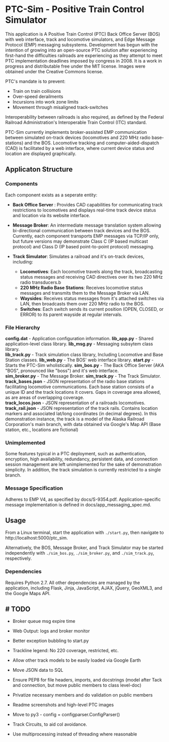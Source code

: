# PTC-Sim - Positive Train Control Simulator

This application is A Positive Train Control (PTC) Back Office Server (BOS) with web interface, track and locomotive simulators, and Edge Message Protocol (EMP) messaging subsystems. Development has begun with the intention of growing into an open-source PTC solution after experiencing first-hand the difficulties railroads are experiencing as they attempt to meet PTC implementation deadlines imposed by congress in 2008. It is a work in progress and distributable free under the MIT license. Images were obtained under the Creative Commons license.

PTC's mandate is to prevent:

* Train on train collisions
* Over-speed derailments
* Incursions into work zone limits
* Movement through misaligned track-switches
  
Interoperability between railroads is also required, as defined by the Federal Railroad Administration's Interoperable Train Control (ITC) standard.

PTC-Sim currently implements broker-assisted EMP communication between simulated on-track devices (locomotives and 220 MHz radio base-stations) and the BOS. Locomotive tracking and computer-aided-dispatch (CAD) is facilitated by a web interface, where current device status and location are displayed graphically.

## Applicaton Structure

### Components

Each component exists as a seperate entity:

* **Back Office Server** : Provides CAD capabilities for communicating track restrictions to locomotives and displays real-time track device status and location via its website interface.

* **Message Broker**: An intermediate message translation system allowing bi-directional communication between track devices and the BOS.  Currently, each component transports EMP messages via TCP/IP only, but future versions may demonstrate Class C (IP based multicast protocol) and Class D (IP based point-to-point protocol) messaging.

* **Track Simulator**: Simulates a railroad and it's on-track devices, including:  
  * **Locomotives**:  Each locomotive travels along the track, broadcasting status messages and receiving CAD directives over its two 220 MHz radio transducers.b
  * **220 MHz Radio Base Stations**: Receives locomotive status messages and transmits them to the Message Broker via LAN.
  * **Waysides**: Receives status messages from it's attached switches via LAN, then broadcasts them over 220 MHz radio to the BOS.
  * **Switches**: Each switch sends its current position (OPEN, CLOSED, or ERROR) to its parent wayside at regular intervals.

### File Hierarchy

**config.dat** - Application configuration information.
**lib_app.py** - Shared application-level class library.
**lib_msg.py** - Messaging subsytem class library.  
**lib_track.py** - Track simulation class library, Including Locomotive and Base Station classes.
**lib_web.py** - The BOS' web interface library.
**start.py** - Starts the PTC-Sim wholistically.
**sim_bos.py** - The Back Office Server (AKA "BOS", pronounced like "boss") and it's web interface.  
**sim_broker.py** - The Message Broker.
**sim_track.py** - The Track Simulator.  
**track_bases.json** - JSON representation of the radio base stations facilitating locomotive communications. Each base station consists of a unique ID and the track locations it covers. Gaps in coverage area allowed, as are areas of overlapping coverage.  
**track_locos.json** - JSON representation of a railroads locomotives.
**track_rail.json** - JSON representation of the track rails. Contains location markers and associated lat/long coordinates (in decimal degrees). In this demonstration instance, the track is a model of the Alaska Railroad Corporation's main branch, with data obtained via Google's Map API (Base station, etc., locations are fictional)

### Unimplemented

Some features typical in a PTC deployment, such as authentication, encryption, high availability, redundancy, persistent data, and connection session management are left unimplemented for the sake of demonstration simplicity. In addition, the track simulation is currently restricted to a single branch.

### Message Specification

Adheres to EMP V4, as specified by docs/S-9354.pdf. Application-specific message implementation is defined in docs/app_messaging_spec.md.

## Usage

From a Linux terminal, start the application with `./start.py`, then navigate to http://localhost:5000/ptc_sim.
  
Alternatively, the BOS, Message Broker, and Track Simulator may be started independently with `./sim_bos.py`, `./sim_broker.py`, and `./sim_track.py`, respectively.

### Dependencies

Requires Python 2.7. All other dependencies are managed by the application, including Flask, Jinja, JavaScript, AJAX, jQuery, GeoXML3, and the Google Maps API.

## # TODO

* Broker queue msg expire time
* Web Output: logs and broker monitor
* Better exception bubbling to start.py
* Trackline legend: No 220 coverage, restricted, etc.
  
* Allow other track models to be easily loaded via Google Earth
* Move JSON data to SQL
* Ensure PEP8 for file headers, imports, and docstrings (model after Tack and connection, but move public members to class level-doc)  
* Privatize necessary members and do validation on public members
* Readme screenshots and high-level PTC images
* Move to py3 - config = configparser.ConfigParser()
* Track Circuits, to aid col avoidance.  
* Use multiprocessing instead of threading where reasonable